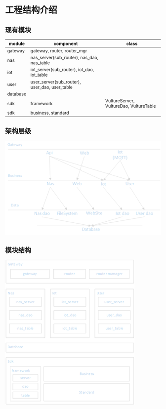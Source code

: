 # 工程结构介绍

## 现有模块
module   | component                                     | class
 ---------|-----------------------------------------------|-------
gateway  | gateway, router, router_mgr                   |
nas      | nas_server(sub_router), nas_dao, nas_table    |
iot      | iot_server(sub_router), iot_dao, iot_table    |
user     | user_server(sub_router), user_dao, user_table |
database |                                               |
sdk      | framework                                     | VultureServer, VultureDao, VultureTable
sdk      | business, standard                            |


## 架构层级

![层级图](doc/img/层级.png)

## 模块结构

![模块图](doc/img/模块.png)